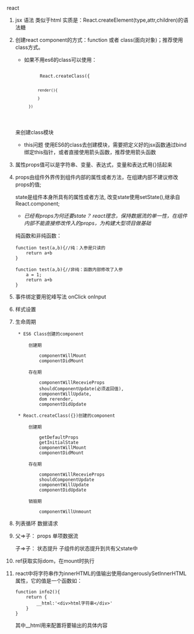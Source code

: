 react  

1.  jsx 语法 类似于html  实质是：React.createElement(type,attr,children)的语法糖

2.  创建react component的方式：function 或者 class(面向对象)；推荐使用class方式。  
    * 如果不用es6的class可以使用：  

        <code>
            React.createClass({  
                
                render(){
                        
                }  

            })
        </code>
    来创建class模块

    * this问题
    使用ES6的class去创建模块，需要把定义好的jsx函数通过bind绑定this指针，或者直接使用箭头函数，推荐使用箭头函数

3.  属性props值可以是字符串、变量、表达式，变量和表达式用{}括起来

4.  props由组件外界传到组件内部的属性或者方法，在组建内部不建议修改props的值;

    state是组件本身所具有的属性或者方法, 改变state使用setState(),继承自React.component;

    * *已经有props为何还要state？ react理念，保持数据流的单一性，在组件内部不能直接修改传入的props，为构建大型项目做基础* 
    
    纯函数和非纯函数：

        function test(a,b){//纯：入参是只读的
            return a+b 
        }

        function test(a,b){//非纯：函数内部修改了入参
            a = 1;
            return a+b
        }

5. 事件绑定要用驼峰写法 onClick  onInput 

6. 样式设置

7. 生命周期

        * ES6 Class创建的component

            创建期

                componentWillMount
                componentDidMount

            存在期

                componentWillRecevieProps
                shouldComponentUpdate(必须返回值),   
                componentWillUpdate,    
                dom rerender,
                componentDidUpdate
            
        * React.createClass({})创建的component

            创建期

                getDefaultProps
                getInitialState
                componentWillMount
                componentDidMount

            存在期

                componentWillRecevieProps
                shouldComponentUpdate
                componentWillUpdate
                componentDidUpdate

            销毁期

                componentWillUnmount

8. 列表循环 数据请求

9.      
    父=>子： props 单项数据流

    子=>子： 状态提升 子组件的状态提升到共有父state中

10. ref获取实际dom，在mount时执行

11. react中将字符串作为innerHTML的值输出使用dangerouslySetInnerHTML属性，它的值是一个函数如：

        function info2(){
            return {
                __html:'<div>html字符串</div>'
            }
        }

    其中__html用来配置将要输出的具体内容





